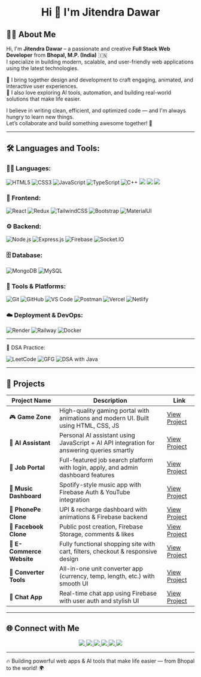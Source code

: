 <h1 align="center">Hi 👋  I'm Jitendra Dawar</h1>


## 👨‍💻 About Me

Hi, I'm **Jitendra Dawar** – a passionate and creative **Full Stack Web Developer** from **Bhopal, M.P. (India)** 🇮🇳  
I specialize in building modern, scalable, and user-friendly web applications using the latest technologies.

💼 I bring together design and development to craft engaging, animated, and interactive user experiences.  
🧠 I also love exploring AI tools, automation, and building real-world solutions that make life easier.

I believe in writing clean, efficient, and optimized code — and I'm always hungry to learn new things.  
Let’s collaborate and build something awesome together! 🚀

---


## 🛠️ Languages and Tools:

### 👨‍💻 Languages:
![HTML5](https://img.shields.io/badge/HTML5-orange?style=for-the-badge&logo=html5&logoColor=white)
![CSS3](https://img.shields.io/badge/CSS3-blue?style=for-the-badge&logo=css3&logoColor=white)
![JavaScript](https://img.shields.io/badge/JavaScript-yellow?style=for-the-badge&logo=javascript&logoColor=black)
![TypeScript](https://img.shields.io/badge/TypeScript-3178c6?style=for-the-badge&logo=typescript&logoColor=white)
![C++](https://img.shields.io/badge/C++-00599C?style=for-the-badge&logo=c%2B%2B&logoColor=white)
  <img src="https://img.shields.io/badge/PHP-777BB4?style=for-the-badge&logo=php&logoColor=white" />
  <img src="https://img.shields.io/badge/Java-007396?style=for-the-badge&logo=java&logoColor=white" />
  <img src="https://img.shields.io/badge/Python-3776AB?style=for-the-badge&logo=python&logoColor=white" />

### 🧩 Frontend:
![React](https://img.shields.io/badge/React-20232a?style=for-the-badge&logo=react&logoColor=61dafb)
![Redux](https://img.shields.io/badge/Redux-593D88?style=for-the-badge&logo=redux&logoColor=white)
![TailwindCSS](https://img.shields.io/badge/Tailwind-38B2AC?style=for-the-badge&logo=tailwind-css&logoColor=white)
![Bootstrap](https://img.shields.io/badge/Bootstrap-563D7C?style=for-the-badge&logo=bootstrap&logoColor=white)
![MaterialUI](https://img.shields.io/badge/MUI-007FFF?style=for-the-badge&logo=mui&logoColor=white)

### ⚙️ Backend:
![Node.js](https://img.shields.io/badge/Node.js-339933?style=for-the-badge&logo=nodedotjs&logoColor=white)
![Express.js](https://img.shields.io/badge/Express-000000?style=for-the-badge&logo=express&logoColor=white)
![Firebase](https://img.shields.io/badge/Firebase-ffca28?style=for-the-badge&logo=firebase&logoColor=black)
![Socket.IO](https://img.shields.io/badge/Socket.IO-black?style=for-the-badge&logo=socket.io&logoColor=white)

### 🗄️ Database:
![MongoDB](https://img.shields.io/badge/MongoDB-4EA94B?style=for-the-badge&logo=mongodb&logoColor=white)
![MySQL](https://img.shields.io/badge/MySQL-00758F?style=for-the-badge&logo=mysql&logoColor=white)

### 🧰 Tools & Platforms:
![Git](https://img.shields.io/badge/Git-F05032?style=for-the-badge&logo=git&logoColor=white)
![GitHub](https://img.shields.io/badge/GitHub-181717?style=for-the-badge&logo=github&logoColor=white)
![VS Code](https://img.shields.io/badge/VSCode-007ACC?style=for-the-badge&logo=visual-studio-code&logoColor=white)
![Postman](https://img.shields.io/badge/Postman-orange?style=for-the-badge&logo=postman&logoColor=white)
![Vercel](https://img.shields.io/badge/Vercel-000000?style=for-the-badge&logo=vercel&logoColor=white)
![Netlify](https://img.shields.io/badge/Netlify-00C7B7?style=for-the-badge&logo=netlify&logoColor=white)


### ☁️ Deployment & DevOps:
![Render](https://img.shields.io/badge/Render-46E3B7?style=for-the-badge&logo=render&logoColor=black)
![Railway](https://img.shields.io/badge/Railway-0B0D0E?style=for-the-badge&logo=railway&logoColor=white)
![Docker](https://img.shields.io/badge/Docker-2496ED?style=for-the-badge&logo=docker&logoColor=white)


---
🧠 DSA Practice:

![LeetCode](https://img.shields.io/badge/LeetCode-FFA116?style=flat&logo=leetcode&logoColor=white)
![GFG](https://img.shields.io/badge/GeeksforGeeks-14B964?style=flat&logo=geeksforgeeks&logoColor=white)
![DSA with Java](https://img.shields.io/badge/DSA%20with%20Java-%E2%9C%94%EF%B8%8F-success?style=flat&logo=java&logoColor=white&color=red)

---
## 🚀 Projects

| Project Name | Description | Link |
|--------------|-------------|------|
| 🎮 **Game Zone** | High-quality gaming portal with animations and modern UI. Built using HTML, CSS, JS | [View Project](https://dawargame.netlify.app/) |
| 🤖 **AI Assistant** | Personal AI assistant using JavaScript + AI API integration for answering queries smartly | [View Project](https://dawarrobot.netlify.app/) |
| 💼 **Job Portal** | Full-featured job search platform with login, apply, and admin dashboard features | [View Project](https://dawarjob.netlify.app/) |
| 🎵 **Music Dashboard** | Spotify-style music app with Firebase Auth & YouTube integration | [View Project](https://dawarmusic.netlify.app/) |
| 📱 **PhonePe Clone** | UPI & recharge dashboard with animations & Firebase backend | [View Project](https://dawarmusic.netlify.app/) |
| 👥 **Facebook Clone** | Public post creation, Firebase Storage, comments & likes | [View Project](https://dawarbook.netlify.app/) |
| 🛒 **E-Commerce Website** | Fully functional shopping site with cart, filters, checkout & responsive design | [View Project](https://dawarecom.netlify.app/) |
| 🧮 **Converter Tools** | All-in-one unit converter app (currency, temp, length, etc.) with smooth UI | [View Project](https://dawarpdf.netlify.app/) |
| 💬 **Chat App** | Real-time chat app using Firebase with user auth and stylish UI | [View Project](https://dawarmusic.netlify.app/) |



---
## 🌐 Connect with Me

<p align="center" >
  <a href="https://www.instagram.com/dawar_1432?igsh=ZjNydWNwamN0cjZw" target="_blank">
    <img src="https://img.shields.io/badge/Instagram-E4405F?style=for-the-badge&logo=instagram&logoColor=white" />
  </a>
  <a href="https://www.linkedin.com/public-profile/settings?trk=d_flagship3_profile_self_view_public_profile&lipi=urn%3Ali%3Apage%3Ad_flagship3_profile_view_base%3BYlKS5cUrSNCoswmKXudl9g%3D%3D" target="_blank">
    <img src="https://img.shields.io/badge/LinkedIn-0077B5?style=for-the-badge&logo=linkedin&logoColor=white" />
  </a>
  <a href="https://wa.me/917879842856" target="_blank">
    <img src="https://img.shields.io/badge/WhatsApp-25D366?style=for-the-badge&logo=whatsapp&logoColor=white" />
  </a>
  <a href="https://www.facebook.com/share/167ZJByGRE/" target="_blank">
    <img src="https://img.shields.io/badge/Facebook-1877F2?style=for-the-badge&logo=facebook&logoColor=white" />
  </a>
  <a href="https://jitendradawar.netlify.app/"_blank">
    <img src="https://img.shields.io/badge/Portfolio-000000?style=for-the-badge&logo=vercel&logoColor=white" />
  </a>
  <a href="https://github.com/Jitudawar" target="_blank">
    <img src="https://img.shields.io/badge/GitHub-181717?style=for-the-badge&logo=github&logoColor=white" />
  </a>
</p>



---
🔥 Building powerful web apps & AI tools that make life easier — from Bhopal to the world! 🌍

